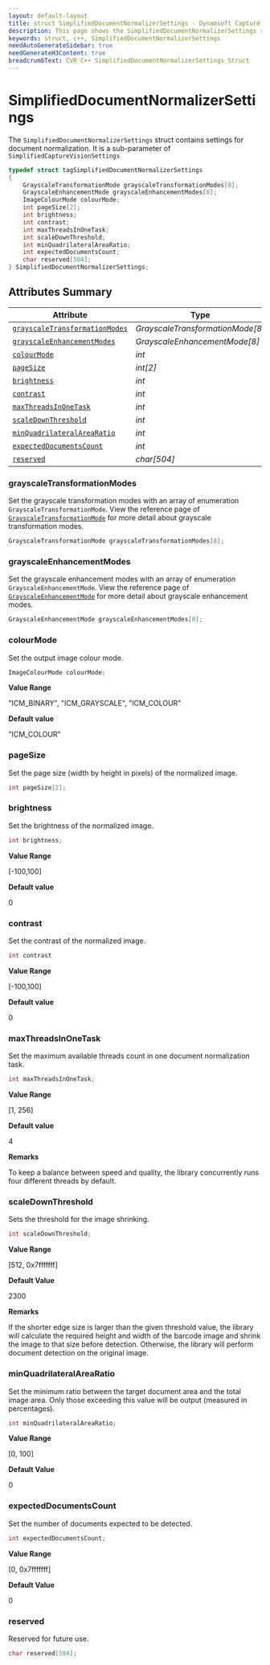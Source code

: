 ```yaml
---
layout: default-layout
title: struct SimplifiedDocumentNormalizerSettings - Dynamsoft Capture Vision C++ Edition API Reference
description: This page shows the SimplifiedDocumentNormalizerSettings struct of the CCaptureVisionRouter class of the Dynamsoft Capture Vision C++ Edition.
keywords: struct, c++, SimplifiedDocumentNormalizerSettings
needAutoGenerateSidebar: true
needGenerateH3Content: true
breadcrumbText: CVR C++ SimplifiedDocumentNormalizerSettings Struct
---
```


# SimplifiedDocumentNormalizerSettings

The `SimplifiedDocumentNormalizerSettings` struct contains settings for document normalization. It is a sub-parameter of `SimplifiedCaptureVisionSettings`

```cpp
typedef struct tagSimplifiedDocumentNormalizerSettings
{
    GrayscaleTransformationMode grayscaleTransformationModes[8];     
    GrayscaleEnhancementMode grayscaleEnhancementModes[8];     
    ImageColourMode colourMode;    
    int pageSize[2];    
    int brightness;    
    int contrast;    
    int maxThreadsInOneTask;    
    int scaleDownThreshold;    
    int minQuadrilateralAreaRatio;
    int expectedDocumentsCount;
    char reserved[504];
} SimplifiedDocumentNormalizerSettings;

```

## Attributes Summary

| Attribute | Type |
| --------- | ---- |
| [`grayscaleTransformationModes`](#grayscaletransformationmodes) | *GrayscaleTransformationMode[8]* |
| [`grayscaleEnhancementModes`](#grayscaleenhancementmodes) | *GrayscaleEnhancementMode[8]* |
| [`colourMode`](#colourmode) | *int* |
| [`pageSize`](#pagesize) | *int[2]* |
| [`brightness`](#brightness) | *int* |
| [`contrast`](#contrast) | *int* |
| [`maxThreadsInOneTask`](#maxthreadsinonetask) | *int* |
| [`scaleDownThreshold`](#scaledownthreshold) | *int* |
| [`minQuadrilateralAreaRatio`](#minquadrilateralarearatio) | *int* |
| [`expectedDocumentsCount`](#expecteddocumentscount) | *int* |
| [`reserved`](#reserved) | *char[504]* |

### grayscaleTransformationModes

Set the grayscale transformation modes with an array of enumeration `GrayscaleTransformationMode`. View the reference page of <a href="{{ site.dcvb_enumerations}}core/grayscale-transformation-mode.html?src=cpp&&lang=cpp" target="_blank">`GrayscaleTransformationMode`</a> for more detail about grayscale transformation modes.

```cpp
GrayscaleTransformationMode grayscaleTransformationModes[8];
```

### grayscaleEnhancementModes

Set the grayscale enhancement modes with an array of enumeration `GrayscaleEnhancementMode`. View the reference page of <a href="{{ site.dcvb_enumerations}}core/grayscale-enhancement-mode.html?src=cpp&&lang=cpp" target="_blank">`GrayscaleEnhancementMode`</a> for more detail about grayscale enhancement modes.

```cpp
GrayscaleEnhancementMode grayscaleEnhancementModes[8];
```

### colourMode

Set the output image colour mode.

```cpp
ImageColourMode colourMode;
```

**Value Range**

"ICM_BINARY", "ICM_GRAYSCALE", "ICM_COLOUR"

**Default value**

"ICM_COLOUR"

### pageSize

Set the page size (width by height in pixels) of the normalized image.

```cpp
int pageSize[2];
```


### brightness

Set the brightness of the normalized image.

```cpp
int brightness;
```

**Value Range**

[-100,100]

**Default value**

0

### contrast

Set the contrast of the normalized image.

```cpp
int contrast   
```

**Value Range**

[-100,100]

**Default value**

0

### maxThreadsInOneTask

Set the maximum available threads count in one document normalization task.

```cpp
int maxThreadsInOneTask;
```

**Value Range**

[1, 256]

**Default value**

4

**Remarks**

To keep a balance between speed and quality, the library concurrently runs four different threads by default.

### scaleDownThreshold

Sets the threshold for the image shrinking.

```cpp
int scaleDownThreshold;
```

**Value Range**

[512, 0x7fffffff]

**Default Value**

2300

**Remarks**

If the shorter edge size is larger than the given threshold value, the library will calculate the required height and width of the barcode image and shrink the image to that size before detection. Otherwise, the library will perform document detection on the original image.

### minQuadrilateralAreaRatio

Set the minimum ratio between the target document area and the total image area. Only those exceeding this value will be output (measured in percentages).

```cpp
int minQuadrilateralAreaRatio;
```

**Value Range**

[0, 100]

**Default Value**

0

### expectedDocumentsCount

Set the number of documents expected to be detected.

```cpp
int expectedDocumentsCount;
```

**Value Range**

[0, 0x7fffffff]

**Default Value**

0

### reserved

Reserved for future use.

```cpp
char reserved[504];
```
